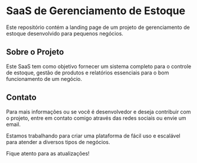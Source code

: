 

# SaaS de Gerenciamento de Estoque

Este repositório contém a landing page de um projeto de gerenciamento de estoque desenvolvido para pequenos negócios.

## Sobre o Projeto
Este SaaS tem como objetivo fornecer um sistema completo para o controle de estoque, gestão de produtos e relatórios essenciais para o bom funcionamento de um negócio.

## Contato
Para mais informações ou se você é desenvolvedor e deseja contribuir com o projeto, entre em contato comigo através das redes sociais ou envie um email.

Estamos trabalhando para criar uma plataforma de fácil uso e escalável para atender a diversos tipos de negócios.

Fique atento para as atualizações!
